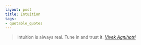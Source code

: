 ```yaml
---
layout: post
title: Intuition
tags:
- quotable_quotes
---
```


> Intuition is always real. Tune in and trust it.
> <cite>[Vivek Agnihotri][1]</cite>

[1]:https://en.wikipedia.org/wiki/Vivek_Agnihotri
